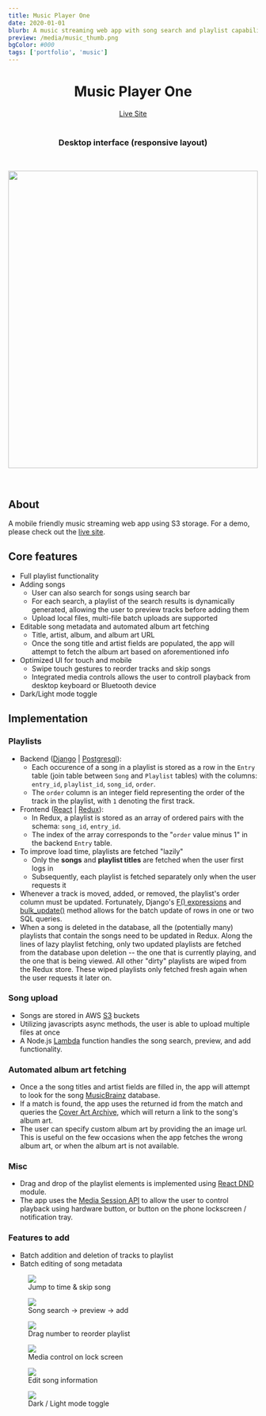 ```yaml
---
title: Music Player One
date: 2020-01-01
blurb: A music streaming web app with song search and playlist capability. Built with React and Django.
preview: /media/music_thumb.png
bgColor: #000
tags: ['portfolio', 'music']
---
```


<h1 align="center">Music Player One</h1>

<div align="center" >
  <a href="https://music-player-1.herokuapp.com/">
  Live Site
  </a>
</div>
<br/>


<h3 align="center">
Desktop interface (responsive layout)
</h3>
<br/>
<p align="center">
  <img style="width:min(600px,100%)"  src="https://raw.githubusercontent.com/twpride/music-player-1/main/assets/demo/desktop-adaptive.gif"></img>
</p>
<br/>


## About

A mobile friendly music streaming web app using S3 storage. For a demo, please check out the [live site](https://music-player-1.herokuapp.com/).

## Core features
+ Full playlist functionality
+ Adding songs
  + User can also search for songs using search bar
  + For each search, a playlist of the search results is dynamically generated, allowing the user to preview tracks before adding them
  + Upload local files, multi-file batch uploads are supported
+ Editable song metadata and automated album art fetching
  + Title, artist, album, and album art URL
  + Once the song title and artist fields are populated, the app will attempt to fetch the album art based on aforementioned info
+ Optimized UI for touch and mobile
  + Swipe touch gestures to reorder tracks and skip songs
  + Integrated media controls allows the user to controll playback from desktop keyboard or Bluetooth device
+ Dark/Light mode toggle

## Implementation

### Playlists
  - Backend ([Django](https://www.djangoproject.com/) | [Postgresql](https://www.postgresql.org/)):
    - Each occurence of a song in a playlist is stored as a row in the `Entry` table (join table between `Song` and `Playlist` tables) with the columns: `entry_id`, `playlist_id`, `song_id`, `order`.
    - The `order` column is an integer field representing the order of the track in the playlist, with `1` denoting the first track.
  - Frontend ([React](https://reactjs.org/) | [Redux](https://redux.js.org/)):
    - In Redux, a playlist is stored as an array of ordered pairs with the schema: `song_id`, `entry_id`.
    - The index of the array corresponds to the "`order` value minus 1" in the backend `Entry` table.  
  - To improve load time, playlists are fetched "lazily"
    - Only the **songs** and **playlist titles** are fetched when the user first logs in
    - Subsequently, each playlist is fetched separately only when the user requests it
  - Whenever a track is moved, added, or removed, the playlist's order column must be updated. Fortunately, Django's [F() expressions](https://docs.djangoproject.com/en/3.1/ref/models/expressions/#f-expressions) and [bulk_update()](https://docs.djangoproject.com/en/3.1/ref/models/querysets/#bulk-update) method allows for the batch update of rows in one or two SQL queries.
  - When a song is deleted in the database, all the (potentially many) playlists that contain the songs need to be updated in Redux. Along the lines of lazy playlist fetching, only two updated playlists are fetched from the database upon deletion -- the one that is currently playing, and the one that is being viewed. All other "dirty" playlists are wiped from the Redux store. These wiped playlists only fetched fresh again when the user requests it later on.


### Song upload
  - Songs are stored in AWS [S3](https://aws.amazon.com/s3/) buckets
  - Utilizing javascripts async methods, the user is able to upload multiple files at once
  - A Node.js [Lambda](https://aws.amazon.com/lambda/) function handles the song search, preview, and add functionality.

### Automated album art fetching
  - Once a the song titles and artist fields are filled in, the app will attempt to look for the song [MusicBrainz](https://musicbrainz.org/) database.
  - If a match is found, the app uses the returned id from the match and queries the [Cover Art Archive](http://coverartarchive.org/), which will return a link to the song's album art.
  - The user can specify custom album art by providing the an image url. This is useful on the few occasions when the app fetches the wrong album art, or when the album art is not available.

### Misc
  - Drag and drop of the playlist elements is implemented using [React DND](https://react-dnd.github.io/react-dnd/about) module.
  - The app uses the [Media Session API](https://developer.mozilla.org/en-US/docs/Web/API/Media_Session_API) to allow the user to control playback using hardware button, or button on the phone lockscreen / notification tray.

### Features to add
  + Batch addition and deletion of tracks to playlist
  + Batch editing of song metadata


<div class="double" style="width:min(600px, var(--card-width))">
  <figure>
    <img src="https://raw.githubusercontent.com/twpride/music-player-1/main/assets/demo/scrub-skip.gif" />
    <figcaption> 
      Jump to time & skip song
    </figcaption>
  </figure>
  <figure>
    <img src="https://raw.githubusercontent.com/twpride/music-player-1/main/assets/demo/search-flow.gif" />
    <figcaption> Song search -> preview -> add </figcaption>
  </figure>
</div>

<div class="double" style="width:min(600px, var(--card-width))">
  <figure>
    <img src="https://raw.githubusercontent.com/twpride/music-player-1/main/assets/demo/drag-reorder-track.gif" />
    <figcaption> 
      Drag number to reorder playlist
    </figcaption>
  </figure>
  <figure>
    <img src="https://raw.githubusercontent.com/twpride/music-player-1/main/assets/demo/media-control.gif" />
    <figcaption> Media control on lock screen </figcaption>
  </figure>
</div>



<div class="double" style="width:min(600px, var(--card-width))">
  <figure>
    <img src="https://raw.githubusercontent.com/twpride/music-player-1/main/assets/demo/edit-song-info.gif" />
    <figcaption> 
      Edit song information
    </figcaption>
  </figure>
  <figure>
    <img src="https://raw.githubusercontent.com/twpride/music-player-1/main/assets/demo/darkmode-toggle.gif" />
    <figcaption> Dark / Light mode toggle </figcaption>
  </figure>
</div>